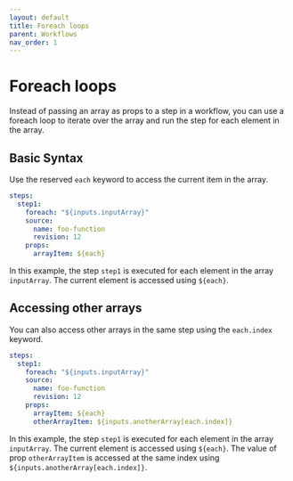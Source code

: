```yaml
---
layout: default
title: Foreach loops
parent: Workflows
nav_order: 1
---
```


# Foreach loops

Instead of passing an array as props to a step in a workflow, you can use a foreach loop to iterate over the array and run the step for each element in the array.

## Basic Syntax

Use the reserved `each` keyword to access the current item in the array.

```yaml
steps:
  step1:
    foreach: "${inputs.inputArray}"
    source:
      name: foo-function
      revision: 12
    props:
      arrayItem: ${each}
```

In this example, the step `step1` is executed for each element in the array `inputArray`. The current element is accessed using `${each}`.

## Accessing other arrays

You can also access other arrays in the same step using the `each.index` keyword.

```yaml
steps:
  step1:
    foreach: "${inputs.inputArray}"
    source:
      name: foo-function
      revision: 12
    props:
      arrayItem: ${each}
      otherArrayItem: ${inputs.anotherArray[each.index]}
```

In this example, the step `step1` is executed for each element in the array `inputArray`. The current element is accessed using `${each}`. The value of prop `otherArrayItem` is accessed at the same index using `${inputs.anotherArray[each.index]}`.